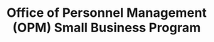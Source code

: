 ---
highlight: "false" 
title: "Office of Personnel Management (OPM) Small Business Program "
description: "OPM has established a world-class small business program at OPM by using the authorities of small business legislation to expedite the acquisition process in order to maximize the use of small businesses that provide the best value to OPM."
url-link: "https://www.opm.gov/about-us/doing-business-with-opm/small-business-program/"
type: "HTML"
gov-only: "false"
is-external: "true"
publication-date: "January 01, 2023"
reading-time: "5"
resource-type: "Information Slick"
filter: "small-business"
audience: "industry-all-businesses"
branded-offerings: "small-business-support"
---
